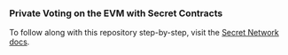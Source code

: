 ### Private Voting on the EVM with Secret Contracts

To follow along with this repository step-by-step, visit the [Secret Network docs](https://docs.scrt.network/secret-network-documentation/development/ethereum-evm-developer-toolkit/evm-confidential-voting).
